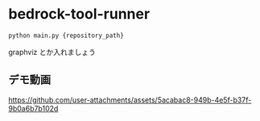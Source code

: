 # bedrock-tool-runner
```bash
python main.py {repository_path}
```

graphviz とか入れましょう

## デモ動画


https://github.com/user-attachments/assets/5acabac8-949b-4e5f-b37f-9b0a6b7b102d

